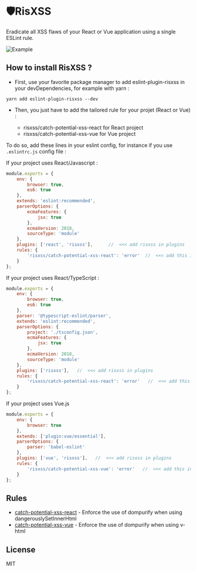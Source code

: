 # 🛡RisXSS

Eradicate all XSS flaws of your React or Vue application using a single ESLint rule.

![Example](https://media.giphy.com/media/kyF8BJQIlATkUNMpdk/giphy.gif)

## How to install RisXSS ?

- First, use your favorite package manager to add eslint-plugin-risxss in your devDependencies, for example with yarn :

```
yarn add eslint-plugin-risxss --dev
```

- Then, you just have to add the tailored rule for your projet (React or Vue) :

  - risxss/catch-potential-xss-react for React project
  - risxss/catch-potential-xss-vue for Vue project

To do so, add these lines in your eslint config, for instance if you use `.eslintrc.js` config file :

If your project uses React/Javascript :

```javascript
module.exports = {
    env: {
        browser: true,
        es6: true
    },
    extends: 'eslint:recommended',
    parserOptions: {
        ecmaFeatures: {
            jsx: true
        },
        ecmaVersion: 2018,
        sourceType: 'module'
    },
    plugins: ['react', 'risxss'],      //  <<< add risxss in plugins
    rules: {
        'risxss/catch-potential-xss-react': 'error'  //  <<< add this in rules
    }
};
```

If your project uses React/TypeScript :

```javascript
module.exports = {
    env: {
        browser: true,
        es6: true
    },
    parser: '@typescript-eslint/parser',
    extends: 'eslint:recommended',
    parserOptions: {
        project: './tsconfig.json',
        ecmaFeatures: {
            jsx: true
        },
        ecmaVersion: 2018,
        sourceType: 'module'
    },
    plugins: ['risxss'],   //  <<< add risxss in plugins
    rules: {
        'risxss/catch-potential-xss-react': 'error'   //  <<< add this in rules
    }
};
```

If your project uses Vue.js

```javascript
module.exports = {
    env: {
        browser: true
    },
    extends: ['plugin:vue/essential'],
    parserOptions: {
        parser: 'babel-eslint'
    },
    plugins: ['vue', 'risxss'],   //  <<< add risxss in plugins
    rules: {
        'risxss/catch-potential-xss-vue': 'error'   //  <<< add this in rules
    }
};
```

## Rules

- [catch-potential-xss-react](docs/rules/catch-potential-xss-react.md) - Enforce the use of dompurify when using dangerouslySetInnerHtml
- [catch-potential-xss-vue](docs/rules/catch-potential-xss-vue.md) - Enforce the use of dompurify when using v-html

## License

MIT

